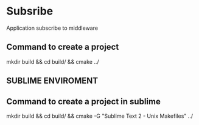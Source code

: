 # Subsribe

Application subscribe to middleware

## Command to create a project 

mkdir build && cd build/ && cmake ../

## SUBLIME ENVIROMENT
## Command to create a project in sublime

mkdir build && cd build/ && cmake -G "Sublime Text 2 - Unix Makefiles" ../
